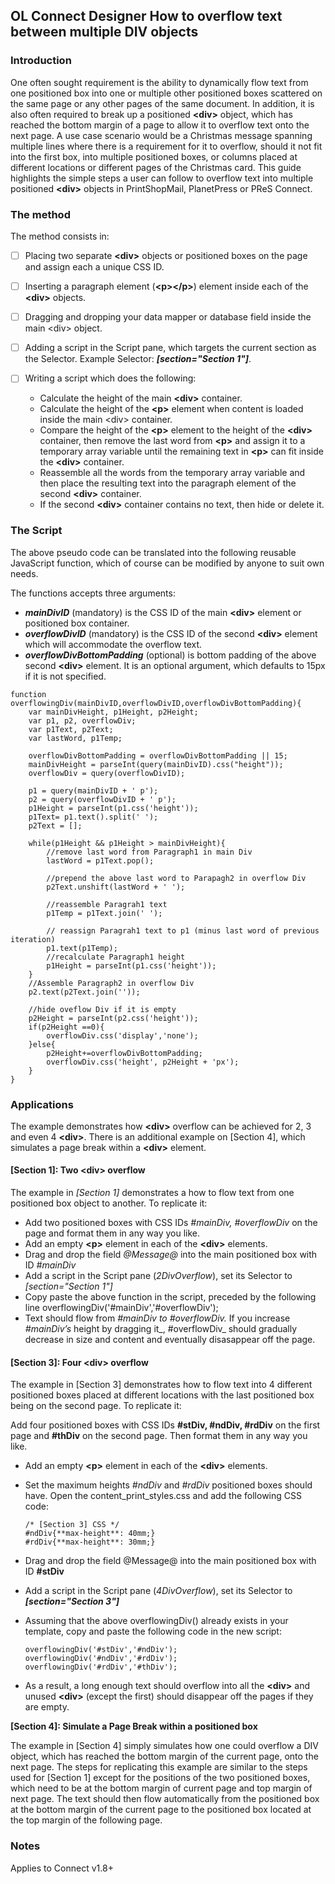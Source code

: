 
## OL Connect Designer How to overflow text between multiple DIV objects
### Introduction

One often sought requirement is the ability to dynamically flow text from one positioned box into one or multiple other positioned boxes scattered on the same page or any other pages of the same document. In addition, it is also often required to break up a positioned **&lt;div&gt;** object, which has reached the bottom margin of a page to allow it to overflow text onto the next page.
A use case scenario would be a Christmas message spanning multiple lines where there is a requirement for it to overflow, should it not fit into the first box, into multiple positioned boxes, or columns placed at different locations or different pages of the Christmas card.
This guide highlights the simple steps a user can follow to overflow text into multiple positioned **&lt;div&gt;** objects in PrintShopMail, PlanetPress or PReS Connect.

### The method

The method consists in:

 - [ ] Placing two separate **&lt;div&gt;** objects or positioned boxes on the page and assign each a unique CSS ID.
 - [ ] Inserting a  paragraph element (**&lt;p&gt;&lt;/p&gt;**) element inside each of the **&lt;div&gt;** objects.
 - [ ] Dragging and dropping your data mapper or database field inside the main &lt;div&gt; object.
 - [ ] Adding a script in the Script pane, which targets the current section as the Selector. Example Selector: ***[section="Section 1"]***.
 - [ ] Writing a script which does the following:
 
	 - Calculate the height of the main **&lt;div&gt;** container.
	 - Calculate the height of the **&lt;p&gt;** element when content is loaded inside the main &lt;div&gt; container.
	 -  Compare the height of the **&lt;p&gt;** element to the height of the **&lt;div&gt;** container, then remove the last word from **&lt;p&gt;** and assign it to a temporary array variable until the remaining text in **&lt;p&gt;** can fit inside the **&lt;div&gt;** container.
	 - Reassemble all the words from the temporary array variable and then place the resulting text into the paragraph element of the second **&lt;div&gt;** container.
	 - If the second **&lt;div&gt;**  container contains no text, then hide or delete it.

### The Script

The above pseudo code can be translated into the following reusable JavaScript function, which of course can be modified by anyone to suit own needs.

The functions accepts three arguments:

 - ***mainDivID*** (mandatory) is the CSS ID of the main **&lt;div&gt;** element or positioned box container.
- ***overflowDivID*** (mandatory) is the CSS ID of the second **&lt;div&gt;** element which will accommodate the overflow text.
- ***overflowDivBottomPadding*** (optional) is bottom padding of the above second **&lt;div&gt;** element. It is an optional argument, which defaults to 15px if it is not specified.

>
	function overflowingDiv(mainDivID,overflowDivID,overflowDivBottomPadding){
		var mainDivHeight, p1Height, p2Height;
		var p1, p2, overflowDiv;
		var p1Text, p2Text;
		var lastWord, p1Temp;

		overflowDivBottomPadding = overflowDivBottomPadding || 15;
		mainDivHeight = parseInt(query(mainDivID).css("height"));
		overflowDiv = query(overflowDivID);

		p1 = query(mainDivID + ' p');
		p2 = query(overflowDivID + ' p');
		p1Height = parseInt(p1.css('height'));
		p1Text= p1.text().split(' ');
		p2Text = [];

		while(p1Height && p1Height > mainDivHeight){
			//remove last word from Paragraph1 in main Div
			lastWord = p1Text.pop();

			//prepend the above last word to Parapagh2 in overflow Div
			p2Text.unshift(lastWord + ' ');

			//reassemble Paragrah1 text
			p1Temp = p1Text.join(' ');

			// reassign Paragrah1 text to p1 (minus last word of previous iteration)
			p1.text(p1Temp);
			//recalculate Paragraph1 height
			p1Height = parseInt(p1.css('height'));
		}
		//Assemble Paragraph2 in overflow Div
		p2.text(p2Text.join(''));

		//hide oveflow Div if it is empty
		p2Height = parseInt(p2.css('height'));
		if(p2Height ==0){
			overflowDiv.css('display','none');
		}else{
			p2Height+=overflowDivBottomPadding;
			overflowDiv.css('height', p2Height + 'px');
		}
	} 



### Applications

The example demonstrates how **&lt;div&gt;** overflow can be achieved for 2, 3 and even 4 **&lt;div&gt;**. There is an additional example on [Section 4], which simulates a page break within a **&lt;div&gt;** element.

#### [Section 1]: Two **&lt;div&gt;** overflow

The example in _[Section 1]_ demonstrates a how to flow text from one positioned box object to another. To replicate it:
- Add two positioned boxes with CSS IDs _#mainDiv, #overflowDiv_  on the page and format them in any way you like.
- Add an empty **&lt;p&gt;** element in each of the  **&lt;div&gt;**  elements.
- Drag and drop the field _@Message@_  into the main positioned box with ID _#mainDiv_
- Add a script in the Script pane (_2DivOverflow_), set its Selector to _[section="Section 1"]_
- Copy paste the above function in the script, preceded by the following line overflowingDiv('#mainDiv','#overflowDiv');
- Text should flow from _#mainDiv to #overflowDiv._ If you increase _#mainDiv’s_  height by dragging it_, #overflowDiv_ should gradually decrease in size and content and eventually disasappear off the page.


#### [Section 3]: Four **&lt;div&gt;** overflow

The example in [Section 3] demonstrates how to flow text into 4 different positioned boxes placed at different locations with the last positioned box being on the second page. To replicate it:

Add four positioned boxes with CSS IDs **#stDiv, #ndDiv, #rdDiv**  on the first page and **#thDiv**  on the second page.  Then  format them in any way you like.
- Add an empty **&lt;p&gt;**  element in each of the **&lt;div&gt;** elements.
- Set the maximum heights _#ndDiv_ and _#rdDiv_ positioned boxes should have. Open the content_print_styles.css  and add the following CSS code:

	> 
	  /* [Section 3] CSS */
	  #ndDiv{**max-height**: 40mm;}
	  #rdDiv{**max-height**: 30mm;}

- Drag and drop the field @Message@  into the main positioned box with ID **#stDiv**
- Add a script in the Script pane (_4DivOverflow_), set its Selector to ***[section="Section 3"]***
- Assuming that the above overflowingDiv() already exists in your template, copy and paste the following code in the new script:

	> 
	  overflowingDiv('#stDiv','#ndDiv');
	  overflowingDiv('#ndDiv','#rdDiv');
	  overflowingDiv('#rdDiv','#thDiv');
- As a result, a long enough text should overflow into all the **&lt;div&gt;** and unused **&lt;div&gt;** (except the first) should disappear off the pages if they are empty.

**[Section 4]: Simulate a Page Break within a positioned box**

The example in [Section 4] simply simulates how one could overflow a DIV object, which has reached the bottom margin of the current page, onto the next page.
The steps for replicating this example are similar to the steps used for [Section 1] except for the positions of the two positioned boxes, which need to be at the bottom margin of current page and top margin of next page.
The text should then flow automatically from the positioned box at the bottom margin of the current page to the positioned box located at the top margin of the following page.

### Notes
Applies to Connect v1.8+

